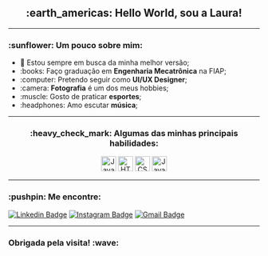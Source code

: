 <!--
**fslaurafs/fslaurafs** is a ✨ _special_ ✨ repository because its `README.md` (this file) appears on your GitHub profile.

### Hi there 👋

Here are some ideas to get you started:

- 🔭 I’m currently working on ...
- 🌱 I’m currently learning ...
- 👯 I’m looking to collaborate on ...
- 🤔 I’m looking for help with ...
- 💬 Ask me about ...
- 📫 How to reach me: ...
- 😄 Pronouns: ...
- ⚡ Fun fact: ...
-->

<h2 align="center"> :earth_americas: Hello World, sou a Laura! </h2>

<hr>

<h3> :sunflower: Um pouco sobre mim: </h3>

<ul>
    <li> 🎯 Estou sempre em busca da minha melhor versão;</li>
    <li> :books: Faço graduação em <strong>Engenharia Mecatrônica</strong> na FIAP;
    </li>
    <li> :computer: Pretendo seguir como <strong>UI/UX Designer</strong>;
    </li>
    <li> :camera: <strong>Fotografia</strong> é um dos meus hobbies;
    </li>
    <li> :muscle: Gosto de praticar <strong>esportes</strong>;
    </li>
    <li> :headphones: Amo escutar <strong>música</strong>;
    </li>
</ul>

<hr>

<h3 align="center"> :heavy_check_mark: Algumas das minhas principais habilidades: </h3>
<p align="center">
    <img src="https://upload.wikimedia.org/wikipedia/commons/f/f8/Python_logo_and_wordmark.svg" alt="JavaScript" height="30"/>
    <img src="https://upload.wikimedia.org/wikipedia/commons/6/61/HTML5_logo_and_wordmark.svg" alt="HTML5" height="30"/>
    <img src="https://seeklogo.com/images/C/css3-logo-8724075274-seeklogo.com.png" alt="CSS3" height="30"/>
    <img src="https://upload.wikimedia.org/wikipedia/commons/thumb/9/99/Unofficial_JavaScript_logo_2.svg/480px-Unofficial_JavaScript_logo_2.svg.png" alt="JavaScript" height="30"/>
</p>

<hr>

<h3> :pushpin: Me encontre: </h3>

[![Linkedin Badge](https://img.shields.io/badge/LauraFernandesSorato--blue?style=for-the-badge&logo=linkedin&logoColor=blue)](https://www.linkedin.com/in/laurafernandessorato/)
[![Instagram Badge](https://img.shields.io/badge/fslaurafs--blueviolet?style=for-the-badge&logo=instagram&logoColor=blueviolet)](https://www.instagram.com/fslaurafs/)
[![Gmail Badge](https://img.shields.io/badge/laurafernandessorato@gmail.com--red?style=for-the-badge&logo=gmail&logoColor=red&link=mailto:larafernandessorato@gmail.com)](mailto:larafernandessorato@gmail.com)

<hr>

<h3> Obrigada pela visita! :wave: </h3>

